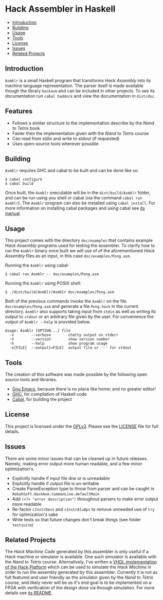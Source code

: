 # Hack Assembler in Haskell

* [Introduction](#introduction)
* [Building](#building)
* [Usage](#usage)
* [Tools](#tools)
* [License](#license)
* [Issues](#issues)
* [Related Projects](#related-projects)

## Introduction

`Asmblr` is a small Haskell program that transforms *Hack Assembly* into its machine language
representation. The parser itself is made available though the library `hackasm` and can be
included in other projects. To see its documentation run `cabal haddock` and view the
documentation in `dist/doc`.

## Features

* Follows a similar structure to the implementation describe by the *Nand to Tetris* book
* Faster then the implementation given with the *Nand to Tetris* course
* Can read from stdin and write to stdout (if requested)
* Uses open-source tools wherever possible

## Building

`Asmblr` requires GHC and cabal to be built and can be done like so:

    $ cabal configure
    $ cabal build

Once built, the `Asmblr` executable will be in the `dist/build/Asmblr` folder, and can be run
using you shell or cabal (via the command `cabal run Asmblr`). The `Asmblr` program can also be
installed using `cabal install`. For more information on installing cabal packages and using
cabal see [its manual](https://www.haskell.org/cabal/users-guide/).

## Usage

This project comes with the directory `doc/examples` that contains example *Hack Assembly*
programs used for testing the assembler. To clarify how to run the `Asmblr` binary once built
we will use of of the aforementioned *Hack Assembly* files as an input, in this case
`doc/examples/Pong.asm`.

Running the `Asmblr` using cabal:

    $ cabal run Asmblr -- doc/examples/Pong.asm

Running the `Asmblr` using POSIX shell:

    $ ./dist/build/Asmblr/Asmblr doc/examples/Pong.asm

Both of the previous commands invoke the `Asmblr` on the file `doc/examples/Pong.asm` and
generate a file `Pong.hack` in the current directory. `Asmblr` also supports taking input from
`stdin` as well as writing its output to `stdout` or an arbitrary file given by the user. For
convenience the output of `Asmblr --help` is provided below.

    Usage: Asmblr [OPTION...] file
      -v        --verbose        chatty output on stderr
      -V        --version        show version number
      -h        --help           show program usage
      -o[FILE]  --output[=FILE]  output file or '-' for stdout

## Tools

The creation of this software was made possible by the following open source tools and
libraries.

* [Gnu Emacs][], because there is no place like home; and no greater editor!
* [GHC][], for compilation of Haskell code
* [Cabal][], for building the project

## License

This project is licensed under the [GPLv3][]. Please see the [LICENSE](../tree/LICENSE) file for full details.

## Issues

There are some minor issues that can be cleaned up in future releases. Namely, making error
output more human readable, and a few minor optimization's.
 
* Explicitly handle if input file dne or is unreadable
* Explicitly handle if output file is un-writable
* Create ParseException type to throw from parser and can be caught in
  `RekahSoft.HackAsm.CommanLine.defaultMain`
* Add `(<?> "error description")` throughout parsers to make error output more readable
* Re-factor `cInstrDest` and `cInstrAluOps` to remove unneeded use of `try`
  for optimization's sake
* Write tests so that future changes don't break things (see folder `testsuite`)

## Related Projects

The *Hack Machine Code* generated by this assembler is only useful if a *Hack* machine or
simulator is available. One such simulator is available with the *Nand to Tetris* course.
Alternatively, I've written a
[VHDL implementation of the Hack Platform](http://git.rekahsoft.ca/hack) which can be used to
simulate the *Hack Machine* in order to run the assembly generated by this assembler. Currently
it is not as full featured and user friendly as the simulator given by the *Nand to Tetris*
course, and likely never will be as it's end goal is to be implemented on a FPGA with
verification of the design done via through simulation. For more details see
[its README](http://git.rekahsoft.ca/hack/about).

[Gnu Emacs]: http://www.gnu.org/software/emacs/
[GPLv3]: https://www.gnu.org/licenses/gpl.html
[GHC]: https://www.haskell.org/ghc/
[Cabal]: https://github.com/haskell/cabal/
